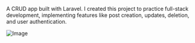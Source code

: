 A CRUD app built with Laravel. I created this project to practice full-stack development, implementing features like post creation, updates, deletion, and user authentication.

![Image](https://github.com/user-attachments/assets/235a0ec4-86be-4102-9c87-3f6844ae99e0)
